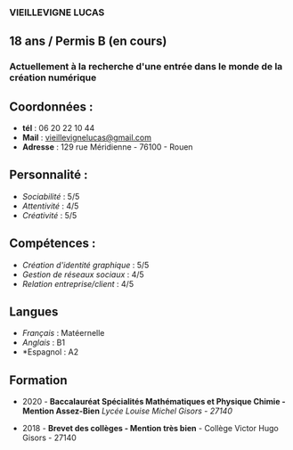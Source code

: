 ### VIEILLEVIGNE LUCAS

## 18 ans / Permis B (en cours)

### Actuellement à la recherche d'une entrée dans le monde de la création numérique

## Coordonnées :
* **tél** : 06 20 22 10 44
* **Mail** : vieillevignelucas@gmail.com
* **Adresse** : 129 rue Méridienne - 76100 - Rouen

## Personnalité : 
* *Sociabilité* : 5/5
* *Attentivité* : 4/5
* *Créativité* : 5/5

## Compétences :
* *Création d'identité graphique* : 5/5
* *Gestion de réseaux sociaux* : 4/5
* *Relation entreprise/client* : 4/5

## Langues

* *Français* : Matéernelle
* *Anglais* : B1
* *Espagnol : A2

## Formation 

* 2020 - **Baccalauréat Spécialités Mathématiques et Physique Chimie - Mention Assez-Bien**
*Lycée Louise Michel Gisors - 27140*

* 2018 - **Brevet des collèges - Mention très bien** - Collège Victor Hugo Gisors - 27140




